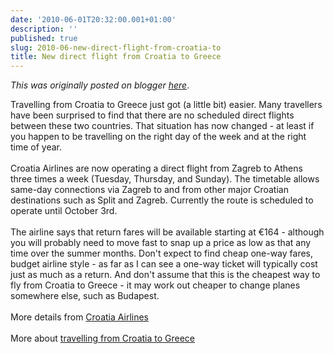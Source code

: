 ```yaml
---
date: '2010-06-01T20:32:00.001+01:00'
description: ''
published: true
slug: 2010-06-new-direct-flight-from-croatia-to
title: New direct flight from Croatia to Greece
---
```


*This was originally posted on blogger [here](https://blog.balkanology.com/2010/06/new-direct-flight-from-croatia-to.html)*.

Travelling from Croatia to Greece just got (a little bit) easier. Many travellers have been surprised to find that there are no scheduled direct flights between these two countries. That situation has now changed - at least if you happen to be travelling on the right day of the week and at the right time of year. <br />
<br />
Croatia Airlines are now operating a direct flight from Zagreb to Athens three times a week (Tuesday, Thursday, and Sunday). The timetable allows same-day connections via Zagreb to and from other major Croatian destinations such as Split and Zagreb. Currently the route is scheduled to operate until October 3rd.<br />
<br />
The airline says that return fares will be available starting at €164 - although you will probably need to move fast to snap up a price as low as that any time over the summer months. Don't expect to find cheap one-way fares, budget airline style - as far as I can see a one-way ticket will typically cost just as much as a return. And don't assume that this is the cheapest way to fly from Croatia to Greece - it may work out cheaper to change planes somewhere else, such as Budapest.<br />
<br />
More details from <a href="http://www.croatiaairlines.com/en/nbspnbspnbspspecialoffersnbspnbspnbsp/Athens/tabid/916/Default.aspx">Croatia Airlines</a><br />
<br />
More about <a href="http://www.balkanology.com/overview/article_croatia_to_greece.html">travelling from Croatia to Greece</a>